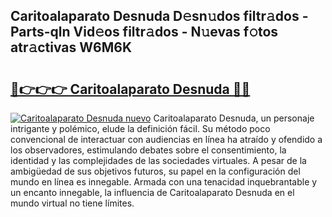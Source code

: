 ## Caritoalaparato Desnuda D𝚎sn𝚞dos filtr𝚊dos - Parts-qln Vid𝚎os filtr𝚊dos - N𝚞evas f𝚘tos atr𝚊ctivas W6M6K

# <h2><a href="http://mb5ht8.tromn.icu/?c=Caritoalaparato+Desnuda">🔗👉👉👉 Caritoalaparato Desnuda 🔗🔗</a></h2>

[![Caritoalaparato Desnuda nuevo](https://i.imgur.com/pEAQMta.gif)](http://mb5ht8.tromn.icu/?c=Caritoalaparato+Desnuda)
Caritoalaparato Desnuda, un personaje intrigante y polémico, elude la definición fácil. Su método poco convencional de interactuar con audiencias en línea ha atraído y ofendido a los observadores, estimulando debates sobre el consentimiento, la identidad y las complejidades de las sociedades virtuales. A pesar de la ambigüedad de sus objetivos futuros, su papel en la configuración del mundo en línea es innegable. Armada con una tenacidad inquebrantable y un encanto innegable, la influencia de Caritoalaparato Desnuda en el mundo virtual no tiene límites.
